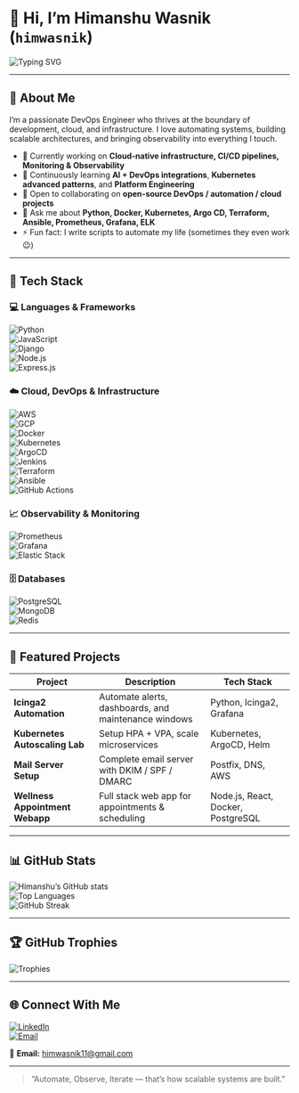 # 👋 Hi, I’m Himanshu Wasnik (`himwasnik`)

![Typing SVG](https://readme-typing-svg.herokuapp.com?size=25&color=00C2CB&lines=DevOps+Engineer;Cloud+%26+Platform+Engineer;Monitoring+&+Automation;Always+Learning🚀)

---

## 🚀 About Me  

I’m a passionate  DevOps Engineer who thrives at the boundary of development, cloud, and infrastructure. I love automating systems, building scalable architectures, and bringing observability into everything I touch.

- 🔭 Currently working on **Cloud-native infrastructure, CI/CD pipelines, Monitoring & Observability**  
- 🌱 Continuously learning **AI + DevOps integrations**, **Kubernetes advanced patterns**, and **Platform Engineering**  
- 👯 Open to collaborating on **open-source DevOps / automation / cloud projects**  
- 💬 Ask me about **Python, Docker, Kubernetes, Argo CD, Terraform, Ansible, Prometheus, Grafana, ELK**  
- ⚡ Fun fact: I write scripts to automate my life (sometimes they even work 😉)  

---

## 🧰 Tech Stack  

### 💻 Languages & Frameworks  
![Python](https://img.shields.io/badge/Python-3776AB?logo=python&logoColor=white)  
![JavaScript](https://img.shields.io/badge/JavaScript-F7DF1E?logo=javascript&logoColor=black)  
![Django](https://img.shields.io/badge/Django-092E20?logo=django&logoColor=white)  
![Node.js](https://img.shields.io/badge/Node.js-339933?logo=node.js&logoColor=white)  
![Express.js](https://img.shields.io/badge/Express.js-000000?logo=express&logoColor=white)  

### ☁️ Cloud, DevOps & Infrastructure  
![AWS](https://img.shields.io/badge/AWS-232F3E?logo=amazon-aws&logoColor=white)  
![GCP](https://img.shields.io/badge/GCP-4285F4?logo=google-cloud&logoColor=white)  
![Docker](https://img.shields.io/badge/Docker-2496ED?logo=docker&logoColor=white)  
![Kubernetes](https://img.shields.io/badge/Kubernetes-326CE5?logo=kubernetes&logoColor=white)  
![ArgoCD](https://img.shields.io/badge/ArgoCD-FE4A49?logo=argo&logoColor=white)  
![Jenkins](https://img.shields.io/badge/Jenkins-D24939?logo=jenkins&logoColor=white)  
![Terraform](https://img.shields.io/badge/Terraform-623CE4?logo=terraform&logoColor=white)  
![Ansible](https://img.shields.io/badge/Ansible-EE0000?logo=ansible&logoColor=white)  
![GitHub Actions](https://img.shields.io/badge/GitHub%20Actions-2088FF?logo=github-actions&logoColor=white)  

### 📈 Observability & Monitoring  
![Prometheus](https://img.shields.io/badge/Prometheus-E6522C?logo=prometheus&logoColor=white)  
![Grafana](https://img.shields.io/badge/Grafana-F46800?logo=grafana&logoColor=white)  
![Elastic Stack](https://img.shields.io/badge/ELK-005571?logo=elastic&logoColor=white)  

### 🗄️ Databases  
![PostgreSQL](https://img.shields.io/badge/PostgreSQL-316192?logo=postgresql&logoColor=white)  
![MongoDB](https://img.shields.io/badge/MongoDB-47A248?logo=mongodb&logoColor=white)  
![Redis](https://img.shields.io/badge/Redis-DC382D?logo=redis&logoColor=white)  

---

## 🌟 Featured Projects  

| Project | Description | Tech Stack |
|---|---|---|
| **Icinga2 Automation** | Automate alerts, dashboards, and maintenance windows | Python, Icinga2, Grafana |
| **Kubernetes Autoscaling Lab** | Setup HPA + VPA, scale microservices | Kubernetes, ArgoCD, Helm |
| **Mail Server Setup** | Complete email server with DKIM / SPF / DMARC | Postfix, DNS, AWS |
| **Wellness Appointment Webapp** | Full stack web app for appointments & scheduling | Node.js, React, Docker, PostgreSQL |


---

## 📊 GitHub Stats  

![Himanshu’s GitHub stats](https://github-readme-stats.vercel.app/api?username=himwasnik&show_icons=true&theme=tokyonight)  
![Top Languages](https://github-readme-stats.vercel.app/api/top-langs/?username=himwasnik&layout=compact&theme=tokyonight)  
![GitHub Streak](https://github-readme-streak-stats.herokuapp.com?user=himwasnik&theme=tokyonight)  

---

## 🏆 GitHub Trophies  
![Trophies](https://github-profile-trophy.vercel.app/?username=himwasnik&theme=darkhub&margin-w=10&no-bg=true)  

---

## 🌐 Connect With Me  

[![LinkedIn](https://img.shields.io/badge/LinkedIn-0A66C2?logo=linkedin&logoColor=white)](https://www.linkedin.com/in/himanshu-wasnik-7b8198230/)  
[![Email](https://img.shields.io/badge/Email-D14836?logo=gmail&logoColor=white)](mailto:himwasnik11@gmail.com)  

📧 **Email:** himwasnik11@gmail.com  

---

> “Automate, Observe, Iterate — that’s how scalable systems are built.”  
